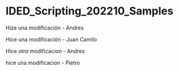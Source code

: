 # IDED_Scripting_202210_Samples

Hize una modificación - Andres

Hice una modificación - Juan Camilo

Hice *otra* modificacion - Andres

hice una modificacion - Pietro
